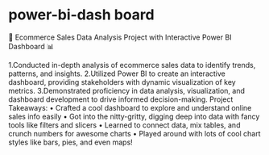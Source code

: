 # power-bi-dash board
🛒 Ecommerce Sales Data Analysis Project with Interactive Power BI Dashboard 📊

1.Conducted in-depth analysis of ecommerce sales data to identify trends, patterns, and insights.
2.Utilized Power BI to create an interactive dashboard, providing stakeholders with dynamic visualization of key metrics.
3.Demonstrated proficiency in data analysis, visualization, and dashboard development to drive informed decision-making.
Project Takeaways:
• Crafted a cool dashboard to explore and understand online sales info easily
• Got into the nitty-gritty, digging deep into data with fancy tools like filters and slicers
• Learned to connect data, mix tables, and crunch numbers for awesome charts
• Played around with lots of cool chart styles like bars, pies, and even maps!

